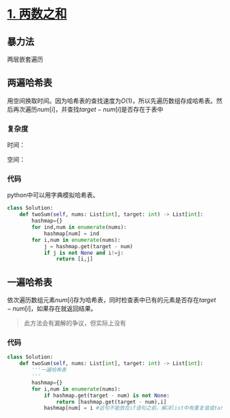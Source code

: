 # [1. 两数之和](https://leetcode-cn.com/problems/two-sum/)

## 暴力法

两层嵌套遍历

## 两遍哈希表

用空间换取时间。因为哈希表的查找速度为$O(1)$，所以先遍历数组存成哈希表。然后再次遍历$num[i]$，并查找$target-num[i]$是否存在于表中

### 复杂度

时间：

空间：

### 代码

python中可以用字典模拟哈希表。

```python
class Solution:
    def twoSum(self, nums: List[int], target: int) -> List[int]:
        hashmap={}
        for ind,num in enumerate(nums):
            hashmap[num] = ind
        for i,num in enumerate(nums):
            j = hashmap.get(target - num)
            if j is not None and i!=j:
                return [i,j]
```

## 一遍哈希表

依次遍历数组元素$num[i]$存为哈希表，同时检查表中已有的元素是否存在$target-num[i]$，如果存在就返回结果。

> 此方法会有漏解的争议，但实际上没有

### 代码

```python
class Solution:
    def twoSum(self, nums: List[int], target: int) -> List[int]:
        '''一遍哈希表
        '''
        hashmap={}
        for i,num in enumerate(nums):
            if hashmap.get(target - num) is not None:
                return [hashmap.get(target - num),i]
            hashmap[num] = i #这句不能放在if语句之前，解决list中有重复值或target-num=num的情况
```


